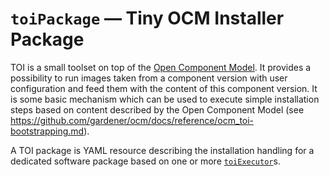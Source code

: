 # `toiPackage` &#8212; Tiny OCM Installer Package

TOI is a small toolset on top of the [Open Component Model](../../../README.md).
It provides
a possibility to run images taken from a component version with user
configuration and feed them with the content of this component version.
It is some basic mechanism which can be used to execute simple installation
steps based on content described by the Open Component Model
(see https://github.com/gardener/ocm/docs/reference/ocm_toi-bootstrapping.md).

A TOI package is YAML resource describing the installation handling
for a dedicated software package based on one or more 
[`toiExecutor`](toiExecutor.md)s.
